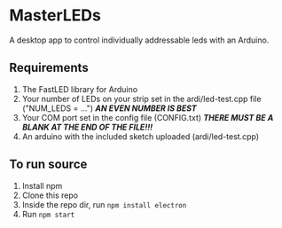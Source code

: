 # MasterLEDs
A desktop app to control individually addressable leds with an Arduino.

## Requirements
1) The FastLED library for Arduino
2) Your number of LEDs on your strip set in the ardi/led-test.cpp file ("NUM_LEDS = ...") ***AN EVEN NUMBER IS BEST***
3) Your COM port set in the config file (CONFIG.txt) ***THERE MUST BE A BLANK AT THE END OF THE FILE!!!***
4) An arduino with the included sketch uploaded (ardi/led-test.cpp)

## To run source
1) Install npm
2) Clone this repo
3) Inside the repo dir, run `npm install electron`
4) Run `npm start`
